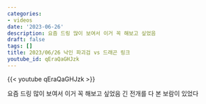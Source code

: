 ```yaml
---
categories:
- videos
date: '2023-06-26'
description: 요즘 드링 많이 보여서 이거 꼭 해보고 싶었음
draft: false
tags: []
title: 2023/06/26 낙인 파괴검 vs 드래곤 링크
youtube_id: qEraQaGHJzk
---
```



{{< youtube qEraQaGHJzk >}}

요즘 드링 많이 보여서 이거 꼭 해보고 싶었음
긴 전개를 다 본 보람이 있었다
